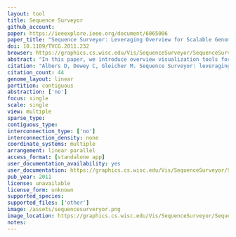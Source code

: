 ```yaml
---
layout: tool 
title: Sequence Surveyor
github_account: 
paper: https://ieeexplore.ieee.org/document/6065006
paper_title: "Sequence Surveyor: Leveraging Overview for Scalable Genomic Alignment Visualization"
doi: 10.1109/TVCG.2011.232
browser: https://graphics.cs.wisc.edu/Vis/SequenceSurveyor/SequenceSurveyor.html
abstract: "In this paper, we introduce overview visualization tools for large-scale multiple genome alignment data. Genome alignment visualization and, more generally, sequence alignment visualization are an important tool for understanding genomic sequence data. As sequencing techniques improve and more data become available, greater demand is being placed on visualization tools to scale to the size of these new datasets. When viewing such large data, we necessarily cannot convey details, rather we specifically design overview tools to help elucidate large-scale patterns. Perceptual science, signal processing theory, and generality provide a framework for the design of such visualizations that can scale well beyond current approaches. We present Sequence Surveyor, a prototype that embodies these ideas for scalable multiple whole-genome alignment overview visualization. Sequence Surveyor visualizes sequences in parallel, displaying data using variable color, position, and aggregation encodings. We demonstrate how perceptual science can inform the design of visualization techniques that remain visually manageable at scale and how signal processing concepts can inform aggregation schemes that highlight global trends, outliers, and overall data distributions as the problem scales. These techniques allow us to visualize alignments with over 100 whole bacterial-sized genomes."
citation: "Albers D, Dewey C, Gleicher M. Sequence Surveyor: leveraging overview for scalable genomic alignment visualization. IEEE Trans Vis Comput Graph. ieeexplore.ieee.org; 2011;17: 2392–2401."
citation_count: 44
genome_layout: linear
partition: contiguous
abstraction: ['no']
focus: single
scale: single
view: multiple
sparse_type: 
contiguous_type: 
interconnection_type: ['no']
interconnection_density: none
coordinate_systems: multiple
arrangement: linear parallel
access_format: [standalone app]
user_documentation_availability: yes
user_documentation: https://graphics.cs.wisc.edu/Vis/SequenceSurveyor/SequenceSurveyor_User.html
pub_year: 2011
license: unavailable
license_form: unknown
supported_species: 
supported_files: ['other']
image: /assets/sequencesurveryor.png
image_location: https://graphics.cs.wisc.edu/Vis/SequenceSurveyor/SequenceSurveyor_User.html
notes: 
---
```

